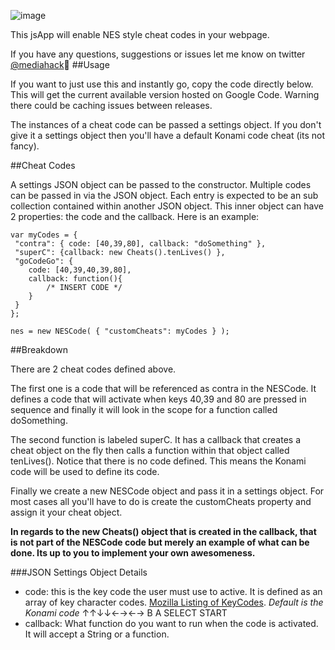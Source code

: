 ![image](http://mediahack.github.io/NES-Code/images/nescode_banner.png)

This jsApp will enable NES style cheat codes in your webpage.

If you have any questions, suggestions or issues let me know on twitter [@mediahack](http://twitter.com/mediahack)
##Usage

If you want to just use this and instantly go, copy the code directly below. This will get the current available version hosted on Google Code. Warning there could be caching issues between releases.

<script src="http://nescode.googlecode.com/files/nescode.min.js"></script>
<script>nes = new NESCode();</script>

The instances of a cheat code can be passed a settings object. If you don't give it a settings object then you'll have a default Konami code cheat (its not fancy).

##Cheat Codes

A settings JSON object can be passed to the constructor. Multiple codes can be passed in via the JSON object. Each entry is expected to be an sub collection contained within another JSON object. This inner object can have 2 properties: the code and the callback. Here is an example:

    var myCodes = { 
     "contra": { code: [40,39,80], callback: "doSomething" }, 
     "superC": {callback: new Cheats().tenLives() }, 
     "goCodeGo": { 
        code: [40,39,40,39,80], 
        callback: function(){ 
            /* INSERT CODE */
        } 
     }
    };

    nes = new NESCode( { "customCheats": myCodes } );

##Breakdown

There are 2 cheat codes defined above.

The first one is a code that will be referenced as contra in the NESCode. It defines a code that will activate when keys 40,39 and 80 are pressed in sequence and finally it will look in the scope for a function called doSomething.

The second function is labeled superC. It has a callback that creates a cheat object on the fly then calls a function within that object called tenLives(). Notice that there is no code defined. This means the Konami code will be used to define its code.

Finally we create a new NESCode object and pass it in a settings object. For most cases all you'll have to do is create the customCheats property and assign it your cheat object.

**In regards to the new Cheats() object that is created in the callback, that is not part of the NESCode code but merely an example of what can be done. Its up to you to implement your own awesomeness.**

###JSON Settings Object Details

* code: this is the key code the user must use to active. It is defined as an array of key character codes. [Mozilla Listing of KeyCodes](https://developer.mozilla.org/en/DOM/Event/UIEvent/KeyEvent). *Default is the Konami code* ↑↑↓↓←→←→ B A SELECT <r-shift> START<enter>
* callback: What function do you want to run when the code is activated. It will accept a String or a function. 